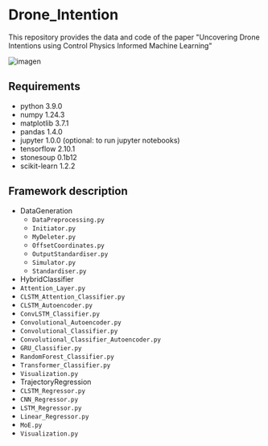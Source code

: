 # Drone_Intention
This repository provides the data and code of the paper "Uncovering Drone Intentions using Control Physics Informed Machine Learning" 

![imagen](https://github.com/CKPerrusquia/Drone_Intention/assets/100733638/c0297c59-0b2e-4b33-bc2d-ee6be1d8a65d)

## Requirements
- python 3.9.0
- numpy 1.24.3
- matplotlib 3.7.1
- pandas 1.4.0
- jupyter 1.0.0 (optional: to run jupyter notebooks)
- tensorflow 2.10.1
- stonesoup 0.1b12
- scikit-learn 1.2.2

## Framework description
- DataGeneration
  - `DataPreprocessing.py`
  - `Initiator.py`
  - `MyDeleter.py`
  - `OffsetCoordinates.py`
  - `OutputStandardiser.py`
  - `Simulator.py`
  - `Standardiser.py`
-  HybridClassifier
  - `Attention_Layer.py`
  - `CLSTM_Attention_Classifier.py`
  - `CLSTM_Autoencoder.py`
  - `ConvLSTM_Classifier.py`
  - `Convolutional_Autoencoder.py`
  - `Convolutional_Classifier.py`
  - `Convolutional_Classifier_Autoencoder.py`
  - `GRU_Classifier.py`
  - `RandomForest_Classifier.py`
  - `Transformer_Classifier.py`
  - `Visualization.py`
-  TrajectoryRegression
  - `CLSTM_Regressor.py`
  - `CNN_Regressor.py`
  - `LSTM_Regressor.py`
  - `Linear_Regressor.py`
  - `MoE.py`
  - `Visualization.py`
